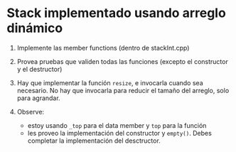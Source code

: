 # Stack implementado usando arreglo dinámico

1. Implemente las member functions (dentro de stackInt.cpp)

1. Provea pruebas que validen todas las funciones (excepto el constructor y el destructor)

1. Hay que implementar la función `resize`, e invocarla cuando sea necesario. No hay que invocarla para reducir el tamaño del arreglo, solo para agrandar.

1. Observe:
    * estoy usando `_top` para el data member y `top` para la función
    * les proveo la implementación del constructor y `empty()`. Debes completar la implementación del desctructor.